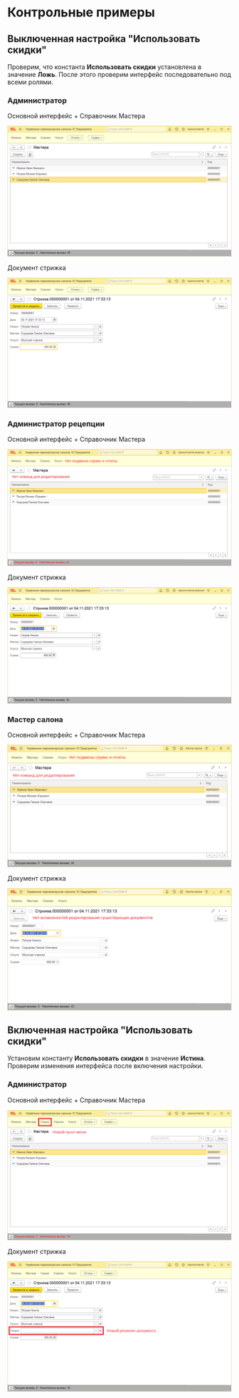 # Контрольные примеры
## Выключенная настройка "Использовать скидки"
Проверим, что константа **Использовать скидки** установлена в значение **Ложь**. После этого проверим интерфейс последовательно под всеми ролями.
### Администратор
Основной интерфейс + Справочник Мастера

![Пример интерфейса](img/case-1.png)

Документ стрижка

![Пример интерфейса](img/case-2.png)

### Администратор рецепции
Основной интерфейс + Справочник Мастера

![Пример интерфейса](img/case-3.png)

Документ стрижка

![Пример интерфейса](img/case-4.png)

### Мастер салона
Основной интерфейс + Справочник Мастера

![Пример интерфейса](img/case-5.png)

Документ стрижка

![Пример интерфейса](img/case-6.png)

## Включенная настройка "Использовать скидки"
Установим константу **Использовать скидки** в значение **Истина**. Проверим изменения интерфейса после включения настройки.
### Администратор
Основной интерфейс + Справочник Мастера

![Пример интерфейса](img/case-7.png)

Документ стрижка

![Пример интерфейса](img/case-8.png)